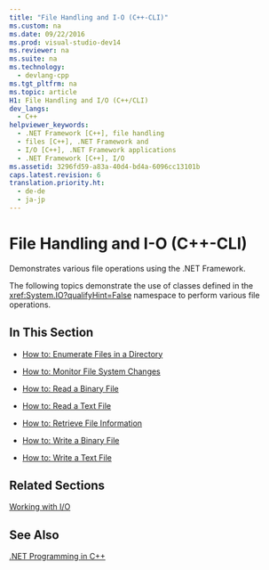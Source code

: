 ```yaml
---
title: "File Handling and I-O (C++-CLI)"
ms.custom: na
ms.date: 09/22/2016
ms.prod: visual-studio-dev14
ms.reviewer: na
ms.suite: na
ms.technology: 
  - devlang-cpp
ms.tgt_pltfrm: na
ms.topic: article
H1: File Handling and I/O (C++/CLI)
dev_langs: 
  - C++
helpviewer_keywords: 
  - .NET Framework [C++], file handling
  - files [C++], .NET Framework and
  - I/O [C++], .NET Framework applications
  - .NET Framework [C++], I/O
ms.assetid: 3296fd59-a83a-40d4-bd4a-6096cc13101b
caps.latest.revision: 6
translation.priority.ht: 
  - de-de
  - ja-jp
---
```

# File Handling and I-O (C++-CLI)
Demonstrates various file operations using the .NET Framework.  
  
 The following topics demonstrate the use of classes defined in the <xref:System.IO?qualifyHint=False> namespace to perform various file operations.  
  
## In This Section  
  
-   [How to: Enumerate Files in a Directory](../vs140/how-to--enumerate-files-in-a-directory--c---cli-.md)  
  
-   [How to: Monitor File System Changes](../vs140/how-to--monitor-file-system-changes--c---cli-.md)  
  
-   [How to: Read a Binary File](../vs140/how-to--read-a-binary-file--c---cli-.md)  
  
-   [How to: Read a Text File](../vs140/how-to--read-a-text-file--c---cli-.md)  
  
-   [How to: Retrieve File Information](../vs140/how-to--retrieve-file-information--c---cli-.md)  
  
-   [How to: Write a Binary File](../vs140/how-to--write-a-binary-file--c---cli-.md)  
  
-   [How to: Write a Text File](../vs140/how-to--write-a-text-file--c---cli-.md)  
  
## Related Sections  
 [Working with I/O](assetId:///4f4a33a9-66b7-4cd7-a285-4ad3e4276cd2)  
  
## See Also  
 [.NET Programming in C++](../vs140/.net-programming-with-c---cli--visual-c---.md)